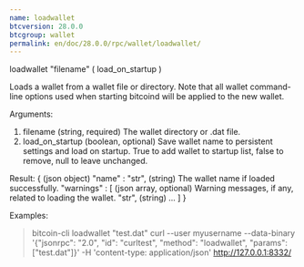 ```yaml
---
name: loadwallet
btcversion: 28.0.0
btcgroup: wallet
permalink: en/doc/28.0.0/rpc/wallet/loadwallet/
---
```


loadwallet "filename" ( load_on_startup )

Loads a wallet from a wallet file or directory.
Note that all wallet command-line options used when starting bitcoind will be
applied to the new wallet.

Arguments:
1. filename           (string, required) The wallet directory or .dat file.
2. load_on_startup    (boolean, optional) Save wallet name to persistent settings and load on startup. True to add wallet to startup list, false to remove, null to leave unchanged.

Result:
{                    (json object)
  "name" : "str",    (string) The wallet name if loaded successfully.
  "warnings" : [     (json array, optional) Warning messages, if any, related to loading the wallet.
    "str",           (string)
    ...
  ]
}

Examples:
> bitcoin-cli loadwallet "test.dat"
> curl --user myusername --data-binary '{"jsonrpc": "2.0", "id": "curltest", "method": "loadwallet", "params": ["test.dat"]}' -H 'content-type: application/json' http://127.0.0.1:8332/


